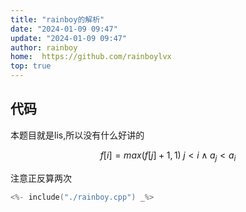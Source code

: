 ```yaml
---
title: "rainboy的解析"
date: "2024-01-09 09:47"
update: "2024-01-09 09:47"
author: rainboy
home:  https://github.com/rainboylvx
top: true
---
```


## 代码

本题目就是lis,所以没有什么好讲的

$$
f[i] = max(f[j]+1,1) \; j < i \land a_j < a_i
$$

注意正反算两次

```cpp
<%- include("./rainboy.cpp") _%>
```
